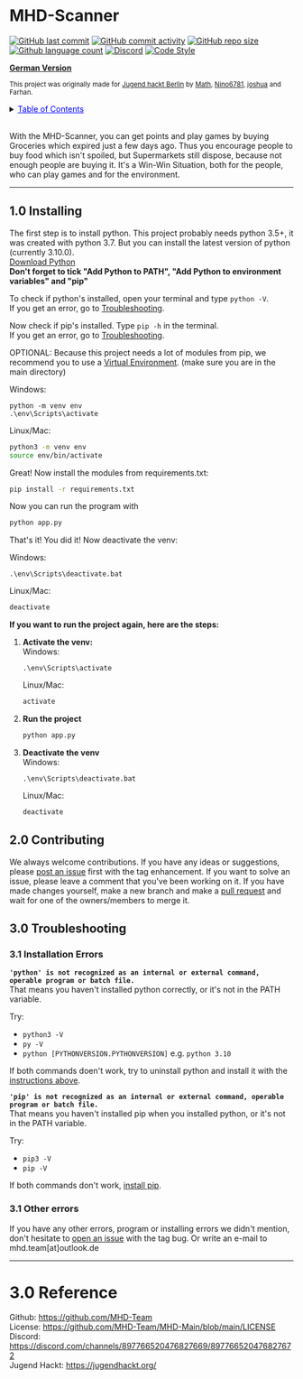 # MHD-Scanner
[![GitHub last commit](https://img.shields.io/github/last-commit/MHD-Team/MHD-Main?logo=github&logoColor=success)](https://github.com/MHD-Team/MHD-Main/commits/main)
[![GitHub commit activity](https://img.shields.io/github/commit-activity/m/MHD-Team/MHD-Main?logo=github&logoColor=blue)](https://github.com/MHD-Team/MHD-Main/commits/main)
[![GitHub repo size](https://img.shields.io/github/repo-size/MHD-Team/MHD-Main?logo=github&logoColor=blue)](https://github.com/MHD-Team/MHD-Main)
[![Github language count](https://img.shields.io/github/languages/count/MHD-Team/MHD-Main?logo=github&logoColor=blue)](https://github.com/MHD-Team/MHD-Main)
[![Discord](https://img.shields.io/discord/897766520476827669?logo=discord)](https://discord.com/channels/897766520476827669/897766520476827672)
[![Code Style](https://img.shields.io/badge/code%20style-black-black?logo=python&logoColor=black)](https://github.com/psf/black)

[**German Version**](https://github.com/MHD-Team/MHD-Main/blob/main/README_German.md)

<sup>This project was originally made for <a href="https://jugendhackt.org/events/berlin/">Jugend hackt Berlin</a> by <a href="https://github.com/orgs/MHD-Team/people/Tams-Tams">Math</a>, <a href="https://github.com/orgs/MHD-Team/people/Nino6781">Nino6781</a>, <a href="https://github.com/orgs/MHD-Team/people/Joshuawwolf">joshua</a> and Farhan.</sup>

<details>
    <summary><span style="cursor:pointer;color:blue;text-decoration:underline;">Table of Contents</span></summary>
    <ul>
        <li>1.0 <a href="#10-installing">Installing</a></li>
        <li>2.0 <a href="#20-contributing">Contributing</a></li>
        <li>3.0 <a href="#30-troubleshooting">Troubleshooting</a>
            <ul>
                <li>3.1 <a href="#31-installation-errors">Installation Errors</a></li>
                <li>3.2 <a href="#32-other-errors">Other Errors</a></li>
            </ul>
        </li>
        <li>4.0 <a href="#40-reference">Reference</a></li>
    </ul>
</details>


<br>

With the MHD-Scanner, you can get points and play games by buying Groceries which expired just a few days ago. Thus you encourage people to buy food which isn't spoiled, but Supermarkets still dispose, because not enough people are buying it. It's a Win-Win Situation, both for the people, who can play games and for the environment.

---

## 1.0 Installing
The first step is to install python. This project probably needs python 3.5+, it was created with python 3.7. But you can install the latest version of python (currently 3.10.0).  
[Download Python](https://www.python.org/downloads/)  
**Don't forget to tick "Add Python to PATH", "Add Python to environment variables" and "pip"**  

To check if python's installed, open your terminal and type `python -V`.  
If you get an error, go to [Troubleshooting](#13-troubleshooting).

Now check if pip's installed. Type `pip -h` in the terminal.  
If you get an error, go to [Troubleshooting](#13-troubleshooting).

OPTIONAL: Because this project needs a lot of modules from pip, we recommend you to use a [Virtual Environment](https://www.section.io/engineering-education/introduction-to-virtual-environments-and-dependency-managers/). (make sure you are in the main directory)  

Windows:
```
python -m venv env
.\env\Scripts\activate
```

Linux/Mac:
```bash
python3 -m venv env
source env/bin/activate
```



Great! Now install the modules from requirements.txt:
```bash
pip install -r requirements.txt
```

Now you can run the program with
```bash
python app.py
```

That's it! You did it! Now deactivate the venv:

Windows:
```
.\env\Scripts\deactivate.bat
```

Linux/Mac:
```bash
deactivate
```



**If you want to run the project again, here are the steps:**  
1. **Activate the venv:**  
	Windows:
	```
	.\env\Scripts\activate
	```

	Linux/Mac:
	```bash
	activate
	```

2. **Run the project**  
	```bash
	python app.py
	```

3. **Deactivate the venv**  
	Windows:
	```
	.\env\Scripts\deactivate.bat
	```

	Linux/Mac:
	```bash
	deactivate
	```

## 2.0 Contributing
We always welcome contributions. If you have any ideas or suggestions, please [post an issue](https://github.com/MHD-Team/MHD-Main/issues/new) first with the tag enhancement. If you want to solve an issue, please leave a comment that you've been working on it. If you have made changes yourself, make a new branch and make a [pull request](https://github.com/MHD-Team/MHD-Main/compare) and wait for one of the owners/members to merge it.

## 3.0 Troubleshooting

### 3.1 Installation Errors
**`'python' is not recognized as an internal or external command,
operable program or batch file.`**  
That means you haven't installed python correctly, or it's not in the PATH variable.  

Try:

- `python3 -V`
- `py -V`
- `python [PYTHONVERSION.PYTHONVERSION]` e.g. `python 3.10`

If both commands doen't work, try to uninstall python and install it with the [instructions above](#11-installing).

**`'pip' is not recognized as an internal or external command,
operable program or batch file.`**  
That means you haven't installed pip when you installed python, or it's not in the PATH variable.  

Try:

- `pip3 -V`
- `pip -V`

If both commands don't work, [install pip](https://pip.pypa.io/en/stable/installation/).

### 3.1 Other errors
If you have any other errors, program or installing errors we didn't mention, don't hesitate to [open an issue](https://github.com/MHD-Team/MHD-Main/issues/new) with the tag bug.
Or write an e-mail to mhd.team[at]outlook.de

---

# 3.0 Reference
Github: https://github.com/MHD-Team  
License: https://github.com/MHD-Team/MHD-Main/blob/main/LICENSE  
Discord: https://discord.com/channels/897766520476827669/897766520476827672  
Jugend Hackt: https://jugendhackt.org/  